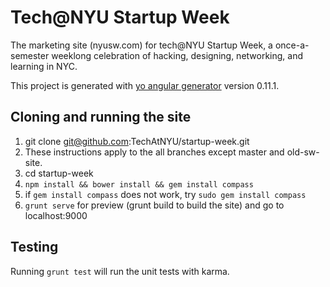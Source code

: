 # Tech@NYU Startup Week

The marketing site (nyusw.com) for tech@NYU Startup Week, a once-a-semester weeklong celebration of hacking, designing, networking, and learning in NYC.

This project is generated with [yo angular generator](https://github.com/yeoman/generator-angular)
version 0.11.1.

## Cloning and running the site
  1. git clone git@github.com:TechAtNYU/startup-week.git
  2. These instructions apply to the all branches except master and old-sw-site.
  3. cd startup-week
  4. `npm install && bower install && gem install compass`
  5. if `gem install compass` does not work, try `sudo gem install compass`
  6. `grunt serve` for preview (grunt build to build the site) and go to localhost:9000

## Testing

Running `grunt test` will run the unit tests with karma.
